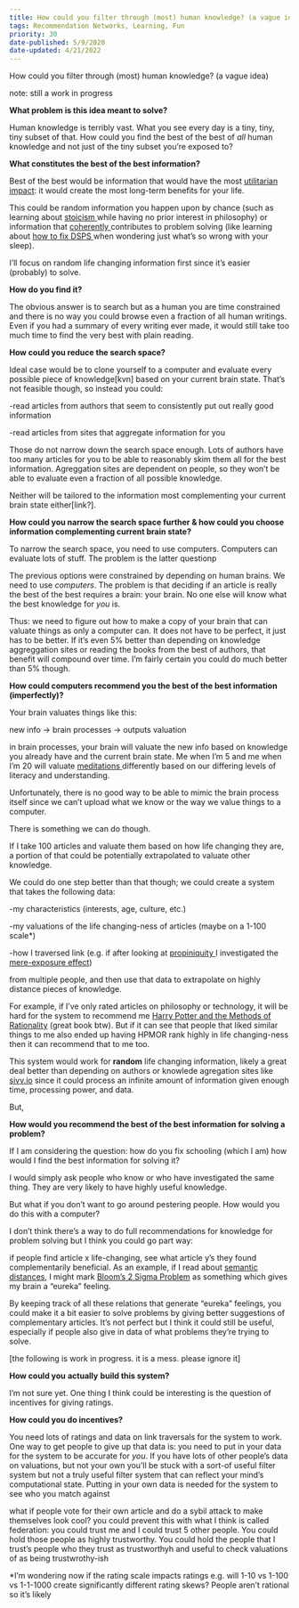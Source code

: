 ```yaml
---
title: How could you filter through (most) human knowledge? (a vague idea)
tags: Recommendation Networks, Learning, Fun
priority: 30
date-published: 5/9/2020
date-updated: 4/21/2022
---
```




How could you filter through (most) human knowledge? (a vague idea)

note: still a work in progress 

**What problem is this idea meant to solve?**

Human knowledge is terribly vast. What you see every day is a tiny, tiny, tiny subset of that. How could you find the best of the best of *all* human knowledge and not just of the tiny subset you’re exposed to? 

**What constitutes the best of the best information?** 

Best of the best would be information that would have the most [utilitarian impact](http://en.wikipedia.org/wiki/Utilitarianism): it would create the most long-term benefits for your life. 

This could be random information you happen upon by chance (such as learning about [stoicism ](http://en.wikipedia.org/wiki/Stoicism)while having no prior interest in philosophy) or information that [coherently ](http://supermemo.guru/wiki/Curing_DSPS_and_insomnia)contributes to problem solving (like learning about [how to fix DSPS ](https://supermemo.guru/wiki/Curing_DSPS_and_insomnia)when wondering just what’s so wrong with your sleep).

I’ll focus on random life changing information first since it’s easier (probably) to solve.  

**How do you find it?**

The obvious answer is to search but as a human you are time constrained and there is no way you could browse even a fraction of all human writings. Even if you had a summary of every writing ever made, it would still take too much time to find the very best with plain reading. 

**How could you reduce the search space?**

Ideal case would be to clone yourself to a computer and evaluate every possible piece of knowledge[kvn] based on your current brain state. That’s not feasible though, so instead you could:

-read articles from authors that seem to consistently put out really good information

-read articles from sites that aggregate information for you

Those do not narrow down the search space enough. Lots of authors have too many articles for you to be able to reasonably skim them all for the best information. Agreggation sites are dependent on people, so they won’t be able to evaluate even a fraction of all possible knowledge. 

Neither will be tailored to the information most complementing your current brain state either[link?]. 

**How could you narrow the search space further & how could you choose information complementing current brain state?**

To narrow the search space, you need to use computers. Computers can evaluate lots of stuff. The problem is the latter questionp

The previous options were constrained by depending on human brains. We need to use *computers*. The problem is that deciding if an article is really the best of the best requires a brain: your brain. No one else will know what the best knowledge for *you* is. 

Thus: we need to figure out how to make a copy of your brain that can valuate things as only a computer can. It does not have to be perfect, it just has to be better. If it’s even 5% better than depending on knowledge aggreggation sites or reading the books from the best of authors, that benefit will compound over time. I’m fairly certain you could do much better than 5% though. 

**How could computers recommend you the best of the best information (imperfectly)?**

Your brain valuates things like this:

new info -> brain processes -> outputs valuation

in brain processes, your brain will valuate the new info based on knowledge you already have and the current brain state. Me when I’m 5 and me when I’m 20 will valuate [meditations ](http://classics.mit.edu/Antoninus/meditations.html)differently based on our differing levels of literacy and understanding. 

Unfortunately, there is no good way to be able to mimic the brain process itself since we can’t upload what we know or the way we value things to a computer.

There is something we can do though.

If I take 100 articles and valuate them based on how life changing they are, a portion of that could be potentially extrapolated to valuate other knowledge. 

We could do one step better than that though; we could create a system that takes the following data:

-my characteristics (interests, age, culture, etc.)

-my valuations of the life changing-ness of articles (maybe on a 1-100 scale*)

-how I traversed link (e.g. if after looking at [propiniquity ](http://en.wikipedia.org/wiki/Propinquity)I investigated the [mere-exposure effect](http://en.wikipedia.org/wiki/Mere-exposure_effect))

from multiple people, and then use that data to extrapolate on highly distance pieces of knowledge. 

For example, if I’ve only rated articles on philosophy or technology, it will be hard for the system to recommend me [Harry Potter and the Methods of Rationality](http://hpmor.com/) (great book btw). But if it can see that people that liked similar things to me also ended up having HPMOR rank highly in life changing-ness then it can recommend that to me too.

This system would work for **random** life changing information, likely a great deal better than depending on authors or knowlede agregation sites like [sivv.io](http://https/www.sivv.io/) since it could process an infinite amount of information given enough time, processing power, and data. 

But, 

**How would you recommend the best of the best information for solving a problem?**

If I am considering the question: how do you fix schooling (which I am) how would I find the best information for solving it? 

I would simply ask people who know or who have investigated the same thing. They are very likely to have highly useful knowledge. 

But what if you don’t want to go around pestering people. How would you do this with a computer?

I don’t think there’s a way to do full recommendations for knowledge for problem solving but I think you could go part way:

if people find article x life-changing, see what article y’s they found complementarily beneficial. As an example, if I read about [semantic distances](http://supermemo.guru/wiki/Semantic_distance), I might mark [Bloom’s 2 Sigma Problem](http://en.wikipedia.org/wiki/Bloom's_2_sigma_problem) as something which gives my brain a “eureka” feeling. 

By keeping track of all these relations that generate “eureka” feelings, you could make it a bit easier to solve problems by giving better suggestions of complementary articles. It’s not perfect but I think it could still be useful, especially if people also give in data of what problems they’re trying to solve. 

[the following is work in progress. it is a mess. please ignore it] 

**How could you** **actually** **build this system?** 

I’m not sure yet. One thing I think could be interesting is the question of incentives for giving ratings.  

**How could you do incentives?** 

You need lots of ratings and data on link traversals for the system to work. One way to get people to give up that data is: you need to put in your data for the system to be accurate for *you*. If you have lots of other people’s data on valuations, but not your own you’ll be stuck with a sort-of useful filter system but not a truly useful filter system that can reflect your mind’s computational state. Putting in your own data is needed for the system to see who you match against 

what if people vote for their own article and do a sybil attack to make themselves look cool? you could prevent this with what I think is called federation: you could trust me and I could trust 5 other people. You could hold those people as highly trustworthy. You could hold the people that I trust’s people who they trust as trustworthyh and useful to check valuations of as being trustwrothy-ish 

*I’m wondering now if the rating scale impacts ratings e.g. will 1-10 vs 1-100 vs 1-1-1000 create significantly different rating skews? People aren’t rational so it’s likely 